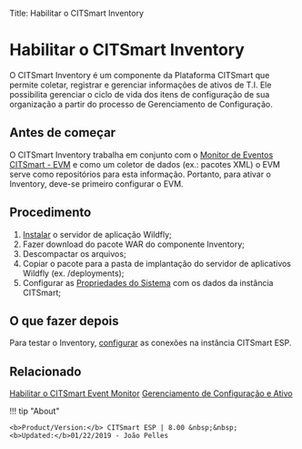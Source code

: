 Title: Habilitar o CITSmart Inventory

# Habilitar o CITSmart Inventory

O CITSmart Inventory é um componente da Plataforma CITSmart que permite coletar, registrar e gerenciar informações de ativos de T.I. Ele possibilita gerenciar o ciclo de vida dos itens de configuração de sua organização a partir do processo de Gerenciamento de Configuração.  

Antes de começar
------------

O CITSmart Inventory trabalha em conjunto com o [Monitor de Eventos CITSmart - EVM][1] e como um coletor de dados (ex.: pacotes XML) o EVM serve como repositórios para esta informação. Portanto, para ativar o Inventory, deve-se primeiro configurar o EVM.  


## Procedimento

1. [Instalar][1] o servidor de aplicação Wildfly;
2. Fazer download do pacote WAR do componente Inventory;  
3. Descompactar os arquivos;  
4. Copiar o pacote para a pasta de implantação do servidor de aplicativos Wildfly (ex. /deployments);  
5. Configurar as [Propriedades do Sistema][2] com os dados da instância CITSmart;

## O que fazer depois  

Para testar o Inventory, [configurar][3] as conexões na instância CITSmart ESP.

## Relacionado

[Habilitar o CITSmart Event Monitor][4]
[Gerenciamento de Configuração e Ativo][5]


[1]:/pt-br/citsmart-esp-8/get-started/installation-and-upgrade/perform-installation.html
[2]:/pt-br/citsmart-esp-8/get-started/installation-and-upgrade/perform-installation.html#configuracao-do-system-properties
[3]:/pt-br/citsmart-esp-8/processes/event/configuration/set-inventory-connection.html
[4]:/pt-br/citsmart-esp-8/initial-settings/add-ons/event-monitor.html
[5]:/pt-br/citsmart-esp-8/processes/configuration/overview.html



!!! tip "About"

    <b>Product/Version:</b> CITSmart ESP | 8.00 &nbsp;&nbsp;
    <b>Updated:</b>01/22/2019 - João Pelles  
	
